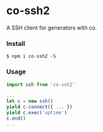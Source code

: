 # co-ssh2
A SSH client for generators with co.

### Install
```
$ npm i co-ssh2 -S
```

### Usage
```js
import ssh from 'co-ssh2'

...
let c = new ssh()
yield c.connect({ ... })
yield c.exec('uptime')
c.end()
...
```
